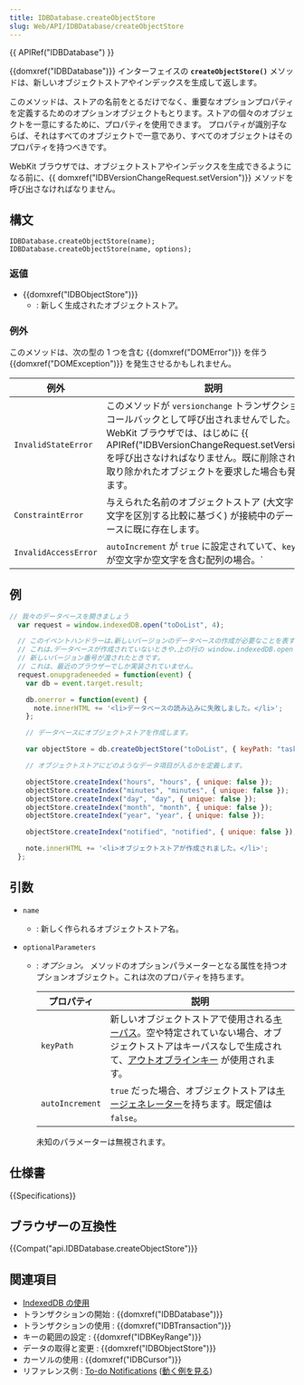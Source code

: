 ```yaml
---
title: IDBDatabase.createObjectStore
slug: Web/API/IDBDatabase/createObjectStore
---
```


{{ APIRef("IDBDatabase") }}

{{domxref("IDBDatabase")}} インターフェイスの **`createObjectStore()`** メソッドは、新しいオブジェクトストアやインデックスを生成して返します。

このメソッドは、ストアの名前をとるだけでなく、重要なオプションプロパティを定義するためのオプションオブジェクトもとります。ストアの個々のオブジェクトを一意にするために、プロパティを使用できます。 プロパティが識別子ならば、それはすべてのオブジェクトで一意であり、すべてのオブジェクトはそのプロパティを持つべきです。

WebKit ブラウザでは、オブジェクトストアやインデックスを生成できるようになる前に、{{ domxref("IDBVersionChangeRequest.setVersion")}} メソッドを呼び出さなければなりません。

## 構文

```
IDBDatabase.createObjectStore(name);
IDBDatabase.createObjectStore(name, options);
```

### 返値

- {{domxref("IDBObjectStore")}}
  - : 新しく生成されたオブジェクトストア。

### 例外

このメソッドは、次の型の 1 つを含む {{domxref("DOMError")}} を伴う {{domxref("DOMException")}} を発生させるかもしれません。

| 例外                 | 説明                                                                                                                                                                                                                                                                              |
| -------------------- | --------------------------------------------------------------------------------------------------------------------------------------------------------------------------------------------------------------------------------------------------------------------------------- |
| `InvalidStateError`  | このメソッドが `versionchange` トランザクションのコールバックとして呼び出されませんでした。WebKit ブラウザでは、はじめに {{ APIRef("IDBVersionChangeRequest.setVersion")}} を呼び出さなければなりません。既に削除されたか取り除かれたオブジェクトを要求した場合も発生します。 |
| `ConstraintError`    | 与えられた名前のオブジェクトストア (大文字と小文字を区別する比較に基づく) が接続中のデータベースに既に存在します。                                                                                                                                                                     |
| `InvalidAccessError` | `autoIncrement` が `true` に設定されていて、`keyPath` が空文字か空文字を含む配列の場合。`                                                                                                                                                                                              |

## 例

```js
// 我々のデータベースを開きましょう
  var request = window.indexedDB.open("toDoList", 4);

  // このイベントハンドラーは､新しいバージョンのデータベースの作成が必要なことを表すイベントを処理します｡
  // これは､データベースが作成されていないときや､上の行の window.indexedDB.open に
  // 新しいバージョン番号が渡されたときです｡
  // これは、最近のブラウザーでしか実装されていません。
  request.onupgradeneeded = function(event) {
    var db = event.target.result;

    db.onerror = function(event) {
      note.innerHTML += '<li>データベースの読み込みに失敗しました。</li>';
    };

    // データベースにオブジェクトストアを作成します｡

    var objectStore = db.createObjectStore("toDoList", { keyPath: "taskTitle" });

    // オブジェクトストアにどのようなデータ項目が入るかを定義します｡

    objectStore.createIndex("hours", "hours", { unique: false });
    objectStore.createIndex("minutes", "minutes", { unique: false });
    objectStore.createIndex("day", "day", { unique: false });
    objectStore.createIndex("month", "month", { unique: false });
    objectStore.createIndex("year", "year", { unique: false });

    objectStore.createIndex("notified", "notified", { unique: false });

    note.innerHTML += '<li>オブジェクトストアが作成されました。</li>';
  };
```

## 引数

- `name`
  - : 新しく作られるオブジェクトストア名。
- `optionalParameters`

  - : *オプション。* メソッドのオプションパラメーターとなる属性を持つオプションオブジェクト。これは次のプロパティを持ちます。

    | プロパティ      | 説明                                                                                                                                                                                                                                                                               |
    | --------------- | ---------------------------------------------------------------------------------------------------------------------------------------------------------------------------------------------------------------------------------------------------------------------------------- |
    | `keyPath`       | 新しいオブジェクトストアで使用される[キーパス](/ja/docs/Web/API/IndexedDB_API/Basic_Terminology#%E3%82%AD%E3%83%BC%E3%83%91%E3%82%B9)。空や特定されていない場合、オブジェクトストアはキーパスなしで生成されて、[アウトオブラインキー](/ja/docs/Web/API/IndexedDB_API/Basic_Terminology#%E3%82%A2%E3%82%A6%E3%83%88%E3%82%AA%E3%83%96%E3%83%A9%E3%82%A4%E3%83%B3%E3%82%AD%E3%83%BC) が使用されます。 |
    | `autoIncrement` | `true` だった場合、オブジェクトストアは[キージェネレーター](/ja/docs/Web/API/IndexedDB_API/Basic_Terminology#%E3%82%AD%E3%83%BC%E3%82%B8%E3%82%A7%E3%83%8D%E3%83%AC%E3%83%BC%E3%82%BF%E3%83%BC)を持ちます。既定値は `false`。                                                                                                                                                             |

    未知のパラメーターは無視されます。

## 仕様書

{{Specifications}}

## ブラウザーの互換性

{{Compat("api.IDBDatabase.createObjectStore")}}

## 関連項目

- [IndexedDB の使用](/ja/docs/Web/API/IndexedDB_API/Using_IndexedDB)
- トランザクションの開始 : {{domxref("IDBDatabase")}}
- トランザクションの使用 : {{domxref("IDBTransaction")}}
- キーの範囲の設定 : {{domxref("IDBKeyRange")}}
- データの取得と変更 : {{domxref("IDBObjectStore")}}
- カーソルの使用 : {{domxref("IDBCursor")}}
- リファレンス例 : [To-do Notifications](https://github.com/mdn/dom-examples/tree/main/to-do-notifications) ([動く例を見る](https://mdn.github.io/dom-examples/to-do-notifications/))
